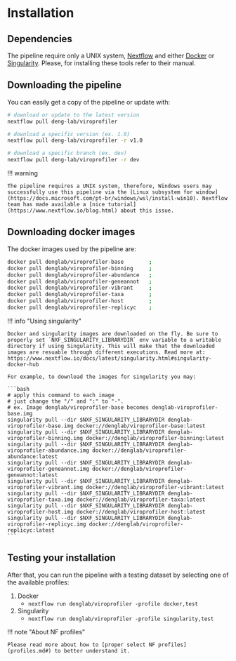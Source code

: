 # Installation

## Dependencies

The pipeline require only a UNIX system, [Nextflow](https://www.nextflow.io/docs/latest/index.html#) and either [Docker](https://www.docker.com/) or [Singularity](https://sylabs.io/docs/). Please, for installing these tools refer to their manual.

## Downloading the pipeline

You can easily get a copy of the pipeline or update with:

```bash
# download or update to the latest version
nextflow pull deng-lab/viroprofiler

# download a specific version (ex. 1.0)
nextflow pull deng-lab/viroprofiler -r v1.0

# download a specific branch (ex. dev)
nextflow pull deng-lab/viroprofiler -r dev
```

!!! warning
    
    The pipeline requires a UNIX system, therefore, Windows users may successfully use this pipeline via the [Linux subsystem for window](https://docs.microsoft.com/pt-br/windows/wsl/install-win10). Nextflow team has made available a [nice tutorial](https://www.nextflow.io/blog.html) about this issue.

## Downloading docker images

The docker images used by the pipeline are:

```bash
docker pull denglab/viroprofiler-base        ;
docker pull denglab/viroprofiler-binning     ;
docker pull denglab/viroprofiler-abundance   ;
docker pull denglab/viroprofiler-geneannot   ;
docker pull denglab/viroprofiler-vibrant     ;
docker pull denglab/viroprofiler-taxa        ;
docker pull denglab/viroprofiler-host        ;
docker pull denglab/viroprofiler-replicyc    ;
```

!!! info "Using singularity"

    Docker and singularity images are downloaded on the fly. Be sure to properly set `NXF_SINGULARITY_LIBRARYDIR` env variable to a writable directory if using Singularity. This will make that the downloaded images are resuable through different executions. Read more at: https://www.nextflow.io/docs/latest/singularity.html#singularity-docker-hub

    For example, to download the images for singularity you may:

    ```bash
    # apply this command to each image
    # just change the "/" and ":" to "-".
    # ex. Image denglab/viroprofiler-base becomes denglab-viroprofiler-base.img
    singularity pull --dir $NXF_SINGULARITY_LIBRARYDIR denglab-viroprofiler-base.img docker://denglab/viroprofiler-base:latest
    singularity pull --dir $NXF_SINGULARITY_LIBRARYDIR denglab-viroprofiler-binning.img docker://denglab/viroprofiler-binning:latest
    singularity pull --dir $NXF_SINGULARITY_LIBRARYDIR denglab-viroprofiler-abundance.img docker://denglab/viroprofiler-abundance:latest
    singularity pull --dir $NXF_SINGULARITY_LIBRARYDIR denglab-viroprofiler-geneannot.img docker://denglab/viroprofiler-geneannot:latest
    singularity pull --dir $NXF_SINGULARITY_LIBRARYDIR denglab-viroprofiler-vibrant.img docker://denglab/viroprofiler-vibrant:latest
    singularity pull --dir $NXF_SINGULARITY_LIBRARYDIR denglab-viroprofiler-taxa.img docker://denglab/viroprofiler-taxa:latest
    singularity pull --dir $NXF_SINGULARITY_LIBRARYDIR denglab-viroprofiler-host.img docker://denglab/viroprofiler-host:latest
    singularity pull --dir $NXF_SINGULARITY_LIBRARYDIR denglab-viroprofiler-replicyc.img docker://denglab/viroprofiler-replicyc:latest
    ```

## Testing your installation

After that, you can run the pipeline with a testing dataset by selecting one of the available profiles: 

1. Docker
    * `nextflow run denglab/viroprofiler -profile docker,test`
2. Singularity
    * `nextflow run denglab/viroprofiler -profile singularity,test`

!!! note "About NF profiles"

    Please read more about how to [proper select NF profiles](profiles.md#) to better understand it.